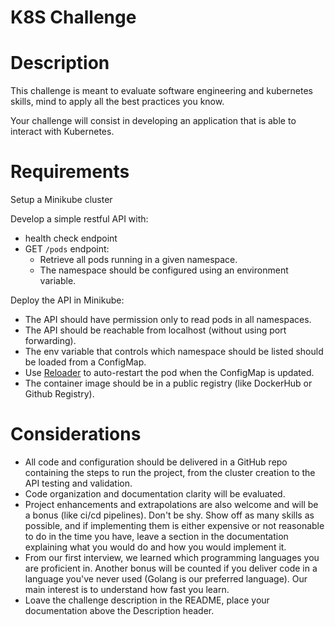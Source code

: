 # K8S Challenge

# Description

This challenge is meant to evaluate software engineering and kubernetes skills, mind to apply all the best practices you know.

Your challenge will consist in developing an application that is able to interact with Kubernetes.

# Requirements

Setup a Minikube cluster

Develop a simple restful API with:

* health check endpoint
* GET `/pods` endpoint:
  * Retrieve all pods running in a given namespace.
  * The namespace should be configured using an environment variable.

Deploy the API in Minikube:

* The API should have permission only to read pods in all namespaces.
* The API should be reachable from localhost (without using port forwarding).
* The env variable that controls which namespace should be listed should be loaded from a ConfigMap.
* Use [Reloader](https://github.com/stakater/Reloader) to auto-restart the pod when the ConfigMap is updated.
* The container image should be in a public registry (like DockerHub or Github Registry).

# Considerations

* All code and configuration should be delivered in a GitHub repo containing the steps to run the project, from the cluster creation to the API testing and validation.
* Code organization and documentation clarity will be evaluated.
* Project enhancements and extrapolations are also welcome and will be a bonus (like ci/cd pipelines). Don't be shy. Show off as many skills as possible, and if implementing them is either expensive or not reasonable to do in the time you have, leave a section in the documentation explaining what you would do and how you would implement it.
* From our first interview, we learned which programming languages you are proficient in. Another bonus will be counted if you deliver code in a language you've never used (Golang is our preferred language). Our main interest is to understand how fast you learn.
* Loave the challenge description in the README, place your documentation above the Description header.
